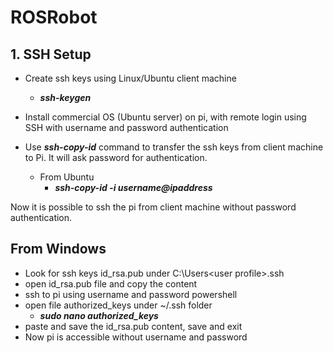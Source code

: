 # ROSRobot

## 1. SSH Setup
* Create ssh keys using Linux/Ubuntu client machine 
    * ***ssh-keygen***

* Install commercial OS (Ubuntu server) on pi, with remote login using SSH with username and password authentication

* Use ***ssh-copy-id*** 
command to transfer the ssh keys from client machine to Pi. It will ask password for authentication.
    * From Ubuntu
        * ***ssh-copy-id -i  username@ipaddress***

Now it is possible to ssh the pi from client machine without password authentication.

## From Windows
* Look for ssh keys id_rsa.pub under C:\Users\<user profile>\.ssh
* open id_rsa.pub file and copy the content
* ssh to pi using username and password powershell
* open file authorized_keys under ~/.ssh folder
     * ***sudo nano authorized_keys***
* paste and save the id_rsa.pub content, save and exit
* Now pi is accessible without username and password 
